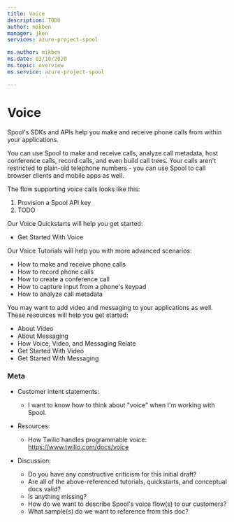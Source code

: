 ```yaml
---
title: Voice
description: TODO
author: mikben    
manager: jken
services: azure-project-spool

ms.author: mikben
ms.date: 03/10/2020
ms.topic: overview
ms.service: azure-project-spool

---
```


#  Voice

Spool's SDKs and APIs help you make and receive phone calls from within your applications.

You can use Spool to make and receive calls, analyze call metadata, host conference calls, record calls, and even build call trees. Your calls aren't restricted to plain-old telephone numbers - you can use Spool to call browser clients and mobile apps as well.

The flow supporting voice calls looks like this:

1. Provision a Spool API key
2. TODO

Our Voice Quickstarts will help you get started:

- Get Started With Voice

Our Voice Tutorials will help you with more advanced scenarios:

- How to make and receive phone calls
- How to record phone calls
- How to create a conference call
- How to capture input from a phone's keypad
- How to analyze call metadata

You may want to add video and messaging to your applications as well. These resources will help you get started:

- About Video
- About Messaging
- How Voice, Video, and Messaging Relate
- Get Started With Video
- Get Started With Messaging



### Meta

-  Customer intent statements: 
   - I want to know how to think about "voice" when I'm working with Spool.

- Resources: 
  - How Twilio handles programmable voice: https://www.twilio.com/docs/voice

- Discussion:
  - Do you have any constructive criticism for this initial draft?
  - Are all of the above-referenced tutorials, quickstarts, and conceptual docs valid?
  - Is anything missing?
  - How do we want to describe Spool's voice flow(s) to our customers?
  - What sample(s) do we want to reference from this doc?


